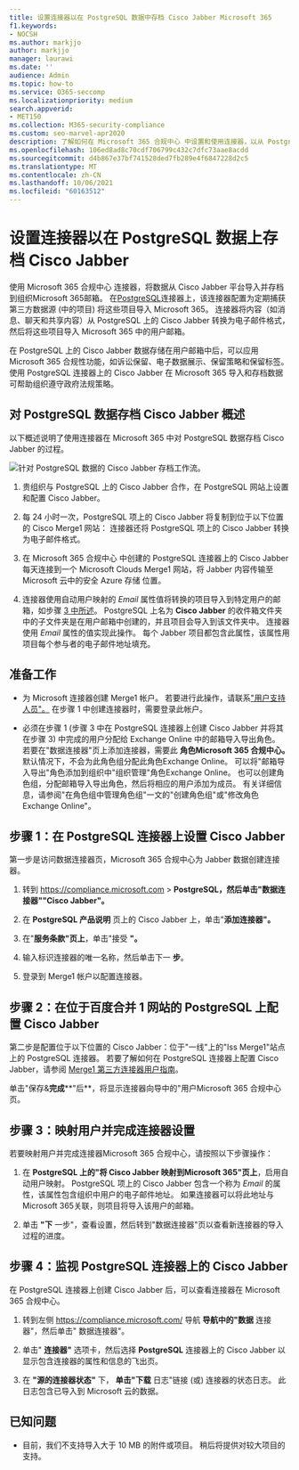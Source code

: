 ```yaml
---
title: 设置连接器以在 PostgreSQL 数据中存档 Cisco Jabber Microsoft 365
f1.keywords:
- NOCSH
ms.author: markjjo
author: markjjo
manager: laurawi
ms.date: ''
audience: Admin
ms.topic: how-to
ms.service: O365-seccomp
ms.localizationpriority: medium
search.appverid:
- MET150
ms.collection: M365-security-compliance
ms.custom: seo-marvel-apr2020
description: 了解如何在 Microsoft 365 合规中心 中设置和使用连接器，以从 PostgreSQL 上的 Cisco Jabber 导入和存档Microsoft 365。
ms.openlocfilehash: 106ed8ad8c70cdf706799c432c7dfc73aae8acdd
ms.sourcegitcommit: d4b867e37bf741528ded7fb289e4f6847228d2c5
ms.translationtype: MT
ms.contentlocale: zh-CN
ms.lasthandoff: 10/06/2021
ms.locfileid: "60163512"
---
```

# <a name="set-up-a-connector-to-archive-cisco-jabber-on-postgresql-data"></a>设置连接器以在 PostgreSQL 数据上存档 Cisco Jabber

使用 Microsoft 365 合规中心 连接器，将数据从 Cisco Jabber 平台导入并存档到组织Microsoft 365邮箱。 在[PostgreSQL](https://www.veritas.com/insights/merge1/jabber)连接器上，该连接器配置为定期捕获第三方数据源 (中的项目) 将这些项目导入 Microsoft 365。 连接器将内容（如消息、聊天和共享内容）从 PostgreSQL 上的 Cisco Jabber 转换为电子邮件格式，然后将这些项目导入 Microsoft 365 中的用户邮箱。

在 PostgreSQL 上的 Cisco Jabber 数据存储在用户邮箱中后，可以应用 Microsoft 365 合规性功能，如诉讼保留、电子数据展示、保留策略和保留标签。 使用 PostgreSQL 连接器上的 Cisco Jabber 在 Microsoft 365 导入和存档数据可帮助组织遵守政府法规策略。

## <a name="overview-of-archiving-cisco-jabber-on-postgresql-data"></a>对 PostgreSQL 数据存档 Cisco Jabber 概述

以下概述说明了使用连接器在 Microsoft 365 中对 PostgreSQL 数据存档 Cisco Jabber 的过程。

![针对 PostgreSQL 数据的 Cisco Jabber 存档工作流。](../media/CiscoJabberonPostgreSQLConnectorWorkflow.png)

1. 贵组织与 PostgreSQL 上的 Cisco Jabber 合作，在 PostgreSQL 网站上设置和配置 Cisco Jabber。

2. 每 24 小时一次，PostgreSQL 项上的 Cisco Jabber 将复制到位于以下位置的 Cisco Merge1 网站： 连接器还将 PostgreSQL 项上的 Cisco Jabber 转换为电子邮件格式。

3. 在 Microsoft 365 合规中心 中创建的 PostgreSQL 连接器上的 Cisco Jabber 每天连接到一个 Microsoft Clouds Merge1 网站，将 Jabber 内容传输至 Microsoft 云中的安全 Azure 存储 位置。

4. 连接器使用自动用户映射的 *Email* 属性值将转换的项目导入到特定用户的邮箱，如步骤 [3 中所述](#step-3-map-users-and-complete-the-connector-setup)。 PostgreSQL 上名为 **Cisco Jabber** 的收件箱文件夹中的子文件夹是在用户邮箱中创建的，并且项目会导入到该文件夹中。 连接器使用 *Email* 属性的值实现此操作。 每个 Jabber 项目都包含此属性，该属性用项目每个参与者的电子邮件地址填充。

## <a name="before-you-begin"></a>准备工作

- 为 Microsoft 连接器创建 Merge1 帐户。 若要进行此操作，请联系["用户支持人员"。](https://www.veritas.com/content/support/en_US) 在步骤 1 中创建连接器时，需要登录此帐户。

- 必须在步骤 1 (步骤 3 中在 PostgreSQL 连接器上创建 Cisco Jabber 并将其在步骤 3) 中完成的用户分配给 Exchange Online 中的邮箱导入导出角色。 若要在"数据连接器"页上添加连接器，需要此 **角色Microsoft 365 合规中心。** 默认情况下，不会为此角色组分配此角色Exchange Online。 可以将"邮箱导入导出"角色添加到组织中"组织管理"角色Exchange Online。 也可以创建角色组，分配邮箱导入导出角色，然后将相应的用户添加为成员。 有关详细信息，请参阅"在角色[](/Exchange/permissions-exo/role-groups#create-role-groups)组中管理角色组[](/Exchange/permissions-exo/role-groups#modify-role-groups)"一文的"创建角色组"或"修改角色Exchange Online"。

## <a name="step-1-set-up-the-cisco-jabber-on-postgresql-connector"></a>步骤 1：在 PostgreSQL 连接器上设置 Cisco Jabber

第一步是访问数据连接器页，Microsoft 365 合规中心为 Jabber 数据创建连接器。 

1. 转到 <https://compliance.microsoft.com>  &gt; **PostgreSQL，然后单击"数据连接器""Cisco Jabber"。**

2. 在 **PostgreSQL 产品说明** 页上的 Cisco Jabber 上，单击"**添加连接器"。**

3. 在"**服务条款"页上**，单击"接受 **"。**

4. 输入标识连接器的唯一名称，然后单击下一 **步**。

5. 登录到 Merge1 帐户以配置连接器。

## <a name="step-2-configure-the-cisco-jabber-on-postgresql-on-the-veritas-merge1-site"></a>步骤 2：在位于百度合并 1 网站的 PostgreSQL 上配置 Cisco Jabber

第二步是配置位于以下位置的 Cisco Jabber：位于"一线"上的"Iss Merge1"站点上的 PostgreSQL 连接器。 若要了解如何在 PostgreSQL 连接器上配置 Cisco Jabber，请参阅 [Merge1 第三方连接器用户指南](https://docs.ms.merge1.globanetportal.com/Merge1%20Third-Party%20Connectors%20Cisco%20Jabber%20on%20PostgreSQL%20User%20Guide.pdf)。

单击"保存&**完成****"后**，将显示连接器向导中的"用户Microsoft 365 合规中心页。

## <a name="step-3-map-users-and-complete-the-connector-setup"></a>步骤 3：映射用户并完成连接器设置

若要映射用户并完成连接器Microsoft 365 合规中心，请按照以下步骤操作：

1. 在 **PostgreSQL 上的"将 Cisco Jabber 映射到Microsoft 365"页上**，启用自动用户映射。 PostgreSQL 项上的 Cisco Jabber 包含一个称为 *Email* 的属性，该属性包含组织中用户的电子邮件地址。 如果连接器可以将此地址与Microsoft 365关联，则项目将导入该用户的邮箱。

2. 单击 **"下** 一步"，查看设置，然后转到"数据连接器"页以查看新连接器的导入过程的进度。

## <a name="step-4-monitor-the-cisco-jabber-on-postgresql-connector"></a>步骤 4：监视 PostgreSQL 连接器上的 Cisco Jabber

在 PostgreSQL 连接器上创建 Cisco Jabber 后，可以查看连接器在 Microsoft 365 合规中心。

1. 转到左侧 <https://compliance.microsoft.com/> 导航 **导航中的"数据** 连接器"，然后单击" 数据连接器"。

2. 单击" **连接器"** 选项卡，然后选择 **PostgreSQL** 连接器上的 Cisco Jabber 以显示包含连接器的属性和信息的飞出页。

3. 在 **"源的连接器状态"** 下， **单击"下载** 日志"链接 (或) 连接器的状态日志。 此日志包含已导入到 Microsoft 云的数据。

## <a name="known-issues"></a>已知问题

- 目前，我们不支持导入大于 10 MB 的附件或项目。 稍后将提供对较大项目的支持。
